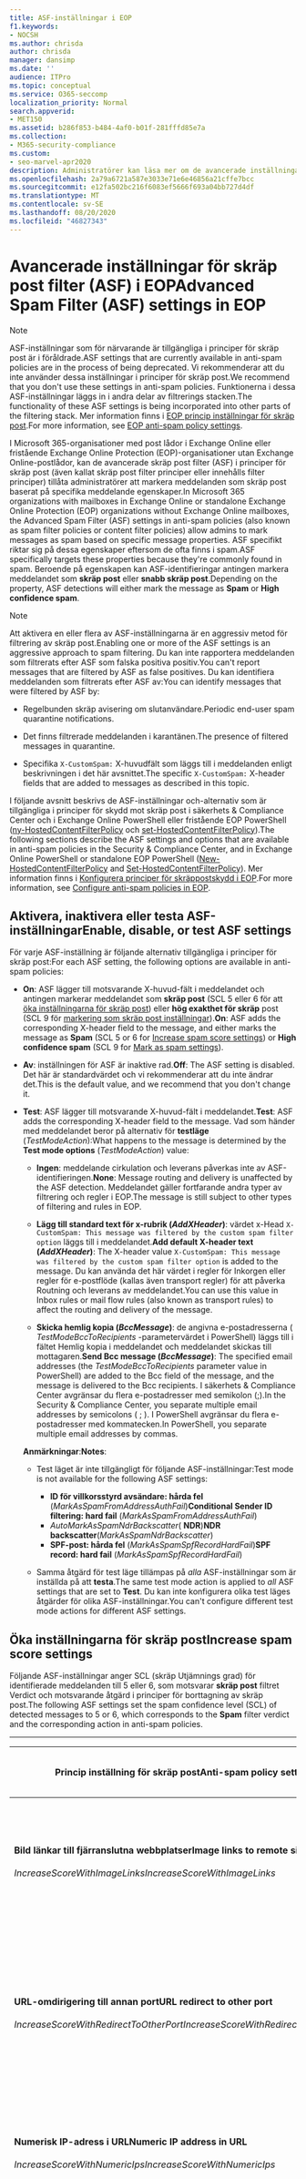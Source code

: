 ```yaml
---
title: ASF-inställningar i EOP
f1.keywords:
- NOCSH
ms.author: chrisda
author: chrisda
manager: dansimp
ms.date: ''
audience: ITPro
ms.topic: conceptual
ms.service: O365-seccomp
localization_priority: Normal
search.appverid:
- MET150
ms.assetid: b286f853-b484-4af0-b01f-281fffd85e7a
ms.collection:
- M365-security-compliance
ms.custom:
- seo-marvel-apr2020
description: Administratörer kan läsa mer om de avancerade inställningarna för skräp post filter (ASF) som är tillgängliga i principer för skräp post överföring i Exchange Online Protection (EOP).
ms.openlocfilehash: 2a79a6721a587e3033e71e6e46856a21cffe7bcc
ms.sourcegitcommit: e12fa502bc216f6083ef5666f693a04bb727d4df
ms.translationtype: MT
ms.contentlocale: sv-SE
ms.lasthandoff: 08/20/2020
ms.locfileid: "46827343"
---
```

# <a name="advanced-spam-filter-asf-settings-in-eop"></a><span data-ttu-id="7ac36-103">Avancerade inställningar för skräp post filter (ASF) i EOP</span><span class="sxs-lookup"><span data-stu-id="7ac36-103">Advanced Spam Filter (ASF) settings in EOP</span></span>

> [!NOTE]
> <span data-ttu-id="7ac36-104">ASF-inställningar som för närvarande är tillgängliga i principer för skräp post är i föråldrade.</span><span class="sxs-lookup"><span data-stu-id="7ac36-104">ASF settings that are currently available in anti-spam policies are in the process of being deprecated.</span></span> <span data-ttu-id="7ac36-105">Vi rekommenderar att du inte använder dessa inställningar i principer för skräp post.</span><span class="sxs-lookup"><span data-stu-id="7ac36-105">We recommend that you don't use these settings in anti-spam policies.</span></span> <span data-ttu-id="7ac36-106">Funktionerna i dessa ASF-inställningar läggs in i andra delar av filtrerings stacken.</span><span class="sxs-lookup"><span data-stu-id="7ac36-106">The functionality of these ASF settings is being incorporated into other parts of the filtering stack.</span></span> <span data-ttu-id="7ac36-107">Mer information finns i [EOP princip inställningar för skräp post](recommended-settings-for-eop-and-office365-atp.md#eop-anti-spam-policy-settings).</span><span class="sxs-lookup"><span data-stu-id="7ac36-107">For more information, see [EOP anti-spam policy settings](recommended-settings-for-eop-and-office365-atp.md#eop-anti-spam-policy-settings).</span></span>

<span data-ttu-id="7ac36-108">I Microsoft 365-organisationer med post lådor i Exchange Online eller fristående Exchange Online Protection (EOP)-organisationer utan Exchange Online-postlådor, kan de avancerade skräp post filter (ASF) i principer för skräp post (även kallat skräp post filter principer eller innehålls filter principer) tillåta administratörer att markera meddelanden som skräp post baserat på specifika meddelande egenskaper.</span><span class="sxs-lookup"><span data-stu-id="7ac36-108">In Microsoft 365 organizations with mailboxes in Exchange Online or standalone Exchange Online Protection (EOP) organizations without Exchange Online mailboxes, the Advanced Spam Filter (ASF) settings in anti-spam policies (also known as spam filter policies or content filter policies) allow admins to mark messages as spam based on specific message properties.</span></span> <span data-ttu-id="7ac36-109">ASF specifikt riktar sig på dessa egenskaper eftersom de ofta finns i spam.</span><span class="sxs-lookup"><span data-stu-id="7ac36-109">ASF specifically targets these properties because they're commonly found in spam.</span></span> <span data-ttu-id="7ac36-110">Beroende på egenskapen kan ASF-identifieringar antingen markera meddelandet som **skräp post** eller **snabb skräp post**.</span><span class="sxs-lookup"><span data-stu-id="7ac36-110">Depending on the property, ASF detections will either mark the message as **Spam** or **High confidence spam**.</span></span>

> [!NOTE]
> <span data-ttu-id="7ac36-111">Att aktivera en eller flera av ASF-inställningarna är en aggressiv metod för filtrering av skräp post.</span><span class="sxs-lookup"><span data-stu-id="7ac36-111">Enabling one or more of the ASF settings is an aggressive approach to spam filtering.</span></span> <span data-ttu-id="7ac36-112">Du kan inte rapportera meddelanden som filtrerats efter ASF som falska positiva positiv.</span><span class="sxs-lookup"><span data-stu-id="7ac36-112">You can't report messages that are filtered by ASF as false positives.</span></span> <span data-ttu-id="7ac36-113">Du kan identifiera meddelanden som filtrerats efter ASF av:</span><span class="sxs-lookup"><span data-stu-id="7ac36-113">You can identify messages that were filtered by ASF by:</span></span>
>
> - <span data-ttu-id="7ac36-114">Regelbunden skräp avisering om slutanvändare.</span><span class="sxs-lookup"><span data-stu-id="7ac36-114">Periodic end-user spam quarantine notifications.</span></span>
>
> - <span data-ttu-id="7ac36-115">Det finns filtrerade meddelanden i karantänen.</span><span class="sxs-lookup"><span data-stu-id="7ac36-115">The presence of filtered messages in quarantine.</span></span>
>
> - <span data-ttu-id="7ac36-116">Specifika `X-CustomSpam:` X-huvudfält som läggs till i meddelanden enligt beskrivningen i det här avsnittet.</span><span class="sxs-lookup"><span data-stu-id="7ac36-116">The specific `X-CustomSpam:` X-header fields that are added to messages as described in this topic.</span></span>

<span data-ttu-id="7ac36-117">I följande avsnitt beskrivs de ASF-inställningar och-alternativ som är tillgängliga i principer för skydd mot skräp post i säkerhets & Compliance Center och i Exchange Online PowerShell eller fristående EOP PowerShell ([ny-HostedContentFilterPolicy](https://docs.microsoft.com/powershell/module/exchange/new-hostedcontentfilterpolicy) och [set-HostedContentFilterPolicy](https://docs.microsoft.com/powershell/module/exchange/set-hostedcontentfilterpolicy)).</span><span class="sxs-lookup"><span data-stu-id="7ac36-117">The following sections describe the ASF settings and options that are available in anti-spam policies in the Security & Compliance Center, and in Exchange Online PowerShell or standalone EOP PowerShell ([New-HostedContentFilterPolicy](https://docs.microsoft.com/powershell/module/exchange/new-hostedcontentfilterpolicy) and [Set-HostedContentFilterPolicy](https://docs.microsoft.com/powershell/module/exchange/set-hostedcontentfilterpolicy)).</span></span> <span data-ttu-id="7ac36-118">Mer information finns i [Konfigurera principer för skräppostskydd i EOP](configure-your-spam-filter-policies.md).</span><span class="sxs-lookup"><span data-stu-id="7ac36-118">For more information, see [Configure anti-spam policies in EOP](configure-your-spam-filter-policies.md).</span></span>

## <a name="enable-disable-or-test-asf-settings"></a><span data-ttu-id="7ac36-119">Aktivera, inaktivera eller testa ASF-inställningar</span><span class="sxs-lookup"><span data-stu-id="7ac36-119">Enable, disable, or test ASF settings</span></span>

<span data-ttu-id="7ac36-120">För varje ASF-inställning är följande alternativ tillgängliga i principer för skräp post:</span><span class="sxs-lookup"><span data-stu-id="7ac36-120">For each ASF setting, the following options are available in anti-spam policies:</span></span>

- <span data-ttu-id="7ac36-121">**On**: ASF lägger till motsvarande X-huvud-fält i meddelandet och antingen markerar meddelandet som **skräp post** (SCL 5 eller 6 för att [öka inställningarna för skräp post](#increase-spam-score-settings)) eller **hög exakthet för skräp** post (SCL 9 för [markering som skräp post inställningar](#mark-as-spam-settings)).</span><span class="sxs-lookup"><span data-stu-id="7ac36-121">**On**: ASF adds the corresponding X-header field to the message, and either marks the message as **Spam** (SCL 5 or 6 for [Increase spam score settings](#increase-spam-score-settings)) or **High confidence spam** (SCL 9 for [Mark as spam settings](#mark-as-spam-settings)).</span></span>

- <span data-ttu-id="7ac36-122">**Av**: inställningen för ASF är inaktive rad.</span><span class="sxs-lookup"><span data-stu-id="7ac36-122">**Off**: The ASF setting is disabled.</span></span> <span data-ttu-id="7ac36-123">Det här är standardvärdet och vi rekommenderar att du inte ändrar det.</span><span class="sxs-lookup"><span data-stu-id="7ac36-123">This is the default value, and we recommend that you don't change it.</span></span>

- <span data-ttu-id="7ac36-124">**Test**: ASF lägger till motsvarande X-huvud-fält i meddelandet.</span><span class="sxs-lookup"><span data-stu-id="7ac36-124">**Test**: ASF adds the corresponding X-header field to the message.</span></span> <span data-ttu-id="7ac36-125">Vad som händer med meddelandet beror på alternativ för **testläge** (*TestModeAction*):</span><span class="sxs-lookup"><span data-stu-id="7ac36-125">What happens to the message is determined by the **Test mode options** (*TestModeAction*) value:</span></span>

  - <span data-ttu-id="7ac36-126">**Ingen**: meddelande cirkulation och leverans påverkas inte av ASF-identifieringen.</span><span class="sxs-lookup"><span data-stu-id="7ac36-126">**None**: Message routing and delivery is unaffected by the ASF detection.</span></span> <span data-ttu-id="7ac36-127">Meddelandet gäller fortfarande andra typer av filtrering och regler i EOP.</span><span class="sxs-lookup"><span data-stu-id="7ac36-127">The message is still subject to other types of filtering and rules in EOP.</span></span>

  - <span data-ttu-id="7ac36-128">**Lägg till standard text för x-rubrik (*AddXHeader*)**: värdet x-Head `X-CustomSpam: This message was filtered by the custom spam filter option` läggs till i meddelandet.</span><span class="sxs-lookup"><span data-stu-id="7ac36-128">**Add default X-header text (*AddXHeader*)**: The X-header value `X-CustomSpam: This message was filtered by the custom spam filter option` is added to the message.</span></span> <span data-ttu-id="7ac36-129">Du kan använda det här värdet i regler för Inkorgen eller regler för e-postflöde (kallas även transport regler) för att påverka Routning och leverans av meddelandet.</span><span class="sxs-lookup"><span data-stu-id="7ac36-129">You can use this value in Inbox rules or mail flow rules (also known as transport rules) to affect the routing and delivery of the message.</span></span>

  - <span data-ttu-id="7ac36-130">**Skicka hemlig kopia (*BccMessage*)**: de angivna e-postadresserna ( *TestModeBccToRecipients* -parametervärdet i PowerShell) läggs till i fältet Hemlig kopia i meddelandet och meddelandet skickas till mottagaren.</span><span class="sxs-lookup"><span data-stu-id="7ac36-130">**Send Bcc message (*BccMessage*)**: The specified email addresses (the *TestModeBccToRecipients* parameter value in PowerShell) are added to the Bcc field of the message, and the message is delivered to the Bcc recipients.</span></span> <span data-ttu-id="7ac36-131">I säkerhets & Compliance Center avgränsar du flera e-postadresser med semikolon (;).</span><span class="sxs-lookup"><span data-stu-id="7ac36-131">In the Security & Compliance Center, you separate multiple email addresses by semicolons ( ; ).</span></span> <span data-ttu-id="7ac36-132">I PowerShell avgränsar du flera e-postadresser med kommatecken.</span><span class="sxs-lookup"><span data-stu-id="7ac36-132">In PowerShell, you separate multiple email addresses by commas.</span></span>

  <span data-ttu-id="7ac36-133">**Anmärkningar**:</span><span class="sxs-lookup"><span data-stu-id="7ac36-133">**Notes**:</span></span>

  - <span data-ttu-id="7ac36-134">Test läget är inte tillgängligt för följande ASF-inställningar:</span><span class="sxs-lookup"><span data-stu-id="7ac36-134">Test mode is not available for the following ASF settings:</span></span>

    - <span data-ttu-id="7ac36-135">**ID för villkorsstyrd avsändare: hårda fel** (*MarkAsSpamFromAddressAuthFail*)</span><span class="sxs-lookup"><span data-stu-id="7ac36-135">**Conditional Sender ID filtering: hard fail** (*MarkAsSpamFromAddressAuthFail*)</span></span>
    - <span data-ttu-id="7ac36-136">*AutoMarkAsSpamNdrBackscatter*( **NDR**)</span><span class="sxs-lookup"><span data-stu-id="7ac36-136">**NDR backscatter**(*MarkAsSpamNdrBackscatter*)</span></span>
    - <span data-ttu-id="7ac36-137">**SPF-post: hårda fel** (*MarkAsSpamSpfRecordHardFail*)</span><span class="sxs-lookup"><span data-stu-id="7ac36-137">**SPF record: hard fail** (*MarkAsSpamSpfRecordHardFail*)</span></span>

  - <span data-ttu-id="7ac36-138">Samma åtgärd för test läge tillämpas på *alla* ASF-inställningar som är inställda på att **testa**.</span><span class="sxs-lookup"><span data-stu-id="7ac36-138">The same test mode action is applied to *all* ASF settings that are set to **Test**.</span></span> <span data-ttu-id="7ac36-139">Du kan inte konfigurera olika test läges åtgärder för olika ASF-inställningar.</span><span class="sxs-lookup"><span data-stu-id="7ac36-139">You can't configure different test mode actions for different ASF settings.</span></span>

## <a name="increase-spam-score-settings"></a><span data-ttu-id="7ac36-140">Öka inställningarna för skräp post</span><span class="sxs-lookup"><span data-stu-id="7ac36-140">Increase spam score settings</span></span>

<span data-ttu-id="7ac36-141">Följande ASF-inställningar anger SCL (skräp Utjämnings grad) för identifierade meddelanden till 5 eller 6, som motsvarar **skräp post** filtret Verdict och motsvarande åtgärd i principer för borttagning av skräp post.</span><span class="sxs-lookup"><span data-stu-id="7ac36-141">The following ASF settings set the spam confidence level (SCL) of detected messages to 5 or 6, which corresponds to the **Spam** filter verdict and the corresponding action in anti-spam policies.</span></span>

****

|<span data-ttu-id="7ac36-142">Princip inställning för skräp post</span><span class="sxs-lookup"><span data-stu-id="7ac36-142">Anti-spam policy setting</span></span>|<span data-ttu-id="7ac36-143">Beskrivning</span><span class="sxs-lookup"><span data-stu-id="7ac36-143">Description</span></span>|<span data-ttu-id="7ac36-144">X-rubrik tillagd</span><span class="sxs-lookup"><span data-stu-id="7ac36-144">X-header added</span></span>|
|---|---|---|
|<span data-ttu-id="7ac36-145">**Bild länkar till fjärranslutna webbplatser**</span><span class="sxs-lookup"><span data-stu-id="7ac36-145">**Image links to remote sites**</span></span> <br/><br/> <span data-ttu-id="7ac36-146">*IncreaseScoreWithImageLinks*</span><span class="sxs-lookup"><span data-stu-id="7ac36-146">*IncreaseScoreWithImageLinks*</span></span>|<span data-ttu-id="7ac36-147">Meddelanden som innehåller `<Img>` HTML-taggar till fjärranslutna webbplatser (till exempel http) markeras som skräp post.</span><span class="sxs-lookup"><span data-stu-id="7ac36-147">Messages that contain `<Img>` HTML tag links to remote sites (for example, using http) are marked as spam.</span></span>|`X-CustomSpam: Image links to remote sites`|
|<span data-ttu-id="7ac36-148">**URL-omdirigering till annan port**</span><span class="sxs-lookup"><span data-stu-id="7ac36-148">**URL redirect to other port**</span></span> <br/><br/> <span data-ttu-id="7ac36-149">*IncreaseScoreWithRedirectToOtherPort*</span><span class="sxs-lookup"><span data-stu-id="7ac36-149">*IncreaseScoreWithRedirectToOtherPort*</span></span>|<span data-ttu-id="7ac36-150">Meddelande som innehåller hyperlänkar som omdirigeras till andra TCP-portar än 80 (HTTP), 8080 (alternativ HTTP) eller 443 (HTTPS) markeras som skräp post.</span><span class="sxs-lookup"><span data-stu-id="7ac36-150">Message that contain hyperlinks that redirect to TCP ports other than 80 (HTTP), 8080 (alternate HTTP), or 443 (HTTPS) are marked as spam.</span></span>|`X-CustomSpam: URL redirect to other port`|
|<span data-ttu-id="7ac36-151">**Numerisk IP-adress i URL**</span><span class="sxs-lookup"><span data-stu-id="7ac36-151">**Numeric IP address in URL**</span></span> <br/><br/> <span data-ttu-id="7ac36-152">*IncreaseScoreWithNumericIps*</span><span class="sxs-lookup"><span data-stu-id="7ac36-152">*IncreaseScoreWithNumericIps*</span></span>|<span data-ttu-id="7ac36-153">Meddelanden som innehåller numeriska adresser (vanligt vis IP-adresser) markeras som skräp post.</span><span class="sxs-lookup"><span data-stu-id="7ac36-153">Messages that contain numeric-based URLs (typically, IP addresses) are marked as spam.</span></span>|`X-CustomSpam: Numeric IP in URL`|
|<span data-ttu-id="7ac36-154">**URL till. B2B argumentssida eller. info webbplatser**</span><span class="sxs-lookup"><span data-stu-id="7ac36-154">**URL to .biz or .info websites**</span></span> <br/><br/> <span data-ttu-id="7ac36-155">*IncreaseScoreWithBizOrInfoUrls*</span><span class="sxs-lookup"><span data-stu-id="7ac36-155">*IncreaseScoreWithBizOrInfoUrls*</span></span>|<span data-ttu-id="7ac36-156">Meddelanden som innehåller. B2B argumentssida eller. info-länkar i meddelande texten markeras som skräp post.</span><span class="sxs-lookup"><span data-stu-id="7ac36-156">Messages that contain .biz or .info links in the body of the message are marked as spam.</span></span>|`X-CustomSpam: URL to .biz or .info websites`|
|

## <a name="mark-as-spam-settings"></a><span data-ttu-id="7ac36-157">Markera som skräp post inställningar</span><span class="sxs-lookup"><span data-stu-id="7ac36-157">Mark as spam settings</span></span>

<span data-ttu-id="7ac36-158">Följande ASF-inställningar anger SCL för identifierade meddelanden till 9, som motsvarar **skräp post filtret för hög exakthet** och den motsvarande åtgärden i principer för skräp post.</span><span class="sxs-lookup"><span data-stu-id="7ac36-158">The following ASF settings set the SCL of detected messages to 9, which corresponds to the **High confidence spam** filter verdict and the corresponding action in anti-spam policies.</span></span>

****

|<span data-ttu-id="7ac36-159">Princip inställning för skräp post</span><span class="sxs-lookup"><span data-stu-id="7ac36-159">Anti-spam policy setting</span></span>|<span data-ttu-id="7ac36-160">Beskrivning</span><span class="sxs-lookup"><span data-stu-id="7ac36-160">Description</span></span>|<span data-ttu-id="7ac36-161">X-rubrik tillagd</span><span class="sxs-lookup"><span data-stu-id="7ac36-161">X-header added</span></span>|
|---|---|---|
|<span data-ttu-id="7ac36-162">**Tomma meddelanden**</span><span class="sxs-lookup"><span data-stu-id="7ac36-162">**Empty messages**</span></span> <br/><br/> <span data-ttu-id="7ac36-163">*MarkAsSpamEmptyMessages*</span><span class="sxs-lookup"><span data-stu-id="7ac36-163">*MarkAsSpamEmptyMessages*</span></span>|<span data-ttu-id="7ac36-164">Meddelanden som inte har något ämne, inget innehåll i meddelandets brödtext och inga bifogade filer markeras som skräp post.</span><span class="sxs-lookup"><span data-stu-id="7ac36-164">Messages with no subject, no content in the message body, and no attachments are marked as high confidence spam.</span></span>|`X-CustomSpam: Empty Message`|
|<span data-ttu-id="7ac36-165">**Java Script eller VBScript i HTML**</span><span class="sxs-lookup"><span data-stu-id="7ac36-165">**JavaScript or VBScript in HTML**</span></span> <br/><br/> <span data-ttu-id="7ac36-166">*MarkAsSpamJavaScriptInHtml*</span><span class="sxs-lookup"><span data-stu-id="7ac36-166">*MarkAsSpamJavaScriptInHtml*</span></span>|<span data-ttu-id="7ac36-167">Meddelanden som använder Java Script eller Visual Basic script Edition i HTML markeras som skräp post som är säkrare.</span><span class="sxs-lookup"><span data-stu-id="7ac36-167">Messages that use JavaScript or Visual Basic Script Edition in HTML are marked as high confidence spam.</span></span> <br/><br/> <span data-ttu-id="7ac36-168">Dessa skript språk används i e-postmeddelanden för att göra att specifika åtgärder utförs automatiskt.</span><span class="sxs-lookup"><span data-stu-id="7ac36-168">These scripting languages are used in email messages to cause specific actions to automatically occur.</span></span>|`X-CustomSpam: Javascript or VBscript tags in HTML`|
|<span data-ttu-id="7ac36-169">**Ram-eller IFrame-Taggar i HTML**</span><span class="sxs-lookup"><span data-stu-id="7ac36-169">**Frame or IFrame tags in HTML**</span></span> <br><br/> <span data-ttu-id="7ac36-170">*MarkAsSpamFramesInHtml*</span><span class="sxs-lookup"><span data-stu-id="7ac36-170">*MarkAsSpamFramesInHtml*</span></span>|<span data-ttu-id="7ac36-171">Meddelanden som innehåller `<frame>` eller `<iframe>` HTML-taggar markeras som skräp post.</span><span class="sxs-lookup"><span data-stu-id="7ac36-171">Messages that contain `<frame>` or `<iframe>` HTML tags are marked as high confidence spam.</span></span> <br/><br/> <span data-ttu-id="7ac36-172">Dessa taggar används i e-postmeddelanden för att formatera sidan för att visa text eller bilder.</span><span class="sxs-lookup"><span data-stu-id="7ac36-172">These tags are used in email messages to format the page for displaying text or graphics.</span></span>|`X-CustomSpam: IFRAME or FRAME in HTML`|
|<span data-ttu-id="7ac36-173">**Objekt-Taggar i HTML**</span><span class="sxs-lookup"><span data-stu-id="7ac36-173">**Object tags in HTML**</span></span> <br><br/> <span data-ttu-id="7ac36-174">*MarkAsSpamObjectTagsInHtml*</span><span class="sxs-lookup"><span data-stu-id="7ac36-174">*MarkAsSpamObjectTagsInHtml*</span></span>|<span data-ttu-id="7ac36-175">Meddelanden som innehåller `<object>` HTML-taggar markeras som skräp post.</span><span class="sxs-lookup"><span data-stu-id="7ac36-175">Messages that contain `<object>` HTML tags are marked as high confidence spam.</span></span> <br/><br/> <span data-ttu-id="7ac36-176">Den här taggen gör att plugin-program eller program kan köras i ett HTML-fönster.</span><span class="sxs-lookup"><span data-stu-id="7ac36-176">This tag allows plug-ins or applications to run in an HTML window.</span></span>|`X-CustomSpam: Object tag in html`|
|<span data-ttu-id="7ac36-177">**Bädda in Taggar i HTML**</span><span class="sxs-lookup"><span data-stu-id="7ac36-177">**Embed tags in HTML**</span></span> <br><br/> <span data-ttu-id="7ac36-178">*MarkAsSpamEmbedTagsInHtml*</span><span class="sxs-lookup"><span data-stu-id="7ac36-178">*MarkAsSpamEmbedTagsInHtml*</span></span>|<span data-ttu-id="7ac36-179">Meddelande som innehåller `<embed>` HTML-taggar är markerade som skräp post med hög exakthet.</span><span class="sxs-lookup"><span data-stu-id="7ac36-179">Message that contain `<embed>` HTML tags are marked as high confidence spam.</span></span> <br/><br/> <span data-ttu-id="7ac36-180">Med den här taggen kan du bädda in olika typer av dokument med olika data typer i ett HTML-dokument (till exempel ljud, filmer eller bilder).</span><span class="sxs-lookup"><span data-stu-id="7ac36-180">This tag allows the embedding of different kinds of documents of varying data types in an HTML document (for example, sounds, movies, or pictures).</span></span>|`X-CustomSpam: Embed tag in html`|
|<span data-ttu-id="7ac36-181">**Formulär-Taggar i HTML**</span><span class="sxs-lookup"><span data-stu-id="7ac36-181">**Form tags in HTML**</span></span> <br><br/> <span data-ttu-id="7ac36-182">*MarkAsSpamFormTagsInHtml*</span><span class="sxs-lookup"><span data-stu-id="7ac36-182">*MarkAsSpamFormTagsInHtml*</span></span>|<span data-ttu-id="7ac36-183">Meddelanden som innehåller `<form>` HTML-taggar markeras som skräp post.</span><span class="sxs-lookup"><span data-stu-id="7ac36-183">Messages that contain `<form>` HTML tags are marked as high confidence spam.</span></span> <br/><br/> <span data-ttu-id="7ac36-184">Den här taggen används för att skapa webbplats formulär.</span><span class="sxs-lookup"><span data-stu-id="7ac36-184">This tag is used to create website forms.</span></span> <span data-ttu-id="7ac36-185">E-postannonser inkluderar ofta denna märkning för att skicka information från mottagaren.</span><span class="sxs-lookup"><span data-stu-id="7ac36-185">Email advertisements often include this tag to solicit information from the recipient.</span></span>|`X-CustomSpam: Form tag in html`|
|<span data-ttu-id="7ac36-186">**Webb program fel i HTML**</span><span class="sxs-lookup"><span data-stu-id="7ac36-186">**Web bugs in HTML**</span></span> <br><br/> <span data-ttu-id="7ac36-187">*MarkAsSpamWebBugsInHtml*</span><span class="sxs-lookup"><span data-stu-id="7ac36-187">*MarkAsSpamWebBugsInHtml*</span></span>|<span data-ttu-id="7ac36-188">Ett *webb program fel* (kallas även för en *Web beacon*) är ett grafiskt element (lika mycket som en bild punkt per bild punkt) som används i e-postmeddelanden för att avgöra om meddelandet lästes.</span><span class="sxs-lookup"><span data-stu-id="7ac36-188">A *web bug* (also known as a *web beacon*) is a graphic element (often as small as one pixel by one pixel) that's used in email messages to determine whether the message was read.</span></span> <br/><br/> <span data-ttu-id="7ac36-189">Meddelanden som innehåller webb fel är markerade som skräp post med hög exakthet.</span><span class="sxs-lookup"><span data-stu-id="7ac36-189">Messages that contains web bugs are marked as high confidence spam.</span></span> <br/><br/> <span data-ttu-id="7ac36-190">Legitima nyhets brev kan använda webb program, även om många anser det här en webb integritet.</span><span class="sxs-lookup"><span data-stu-id="7ac36-190">Legitimate newsletters might use web bugs, although many consider this an invasion of privacy.</span></span> |`X-CustomSpam: Web bug`|
|<span data-ttu-id="7ac36-191">**Använda känslig ord lista**</span><span class="sxs-lookup"><span data-stu-id="7ac36-191">**Apply sensitive word list**</span></span> <br><br/> <span data-ttu-id="7ac36-192">*MarkAsSpamSensitiveWordList*</span><span class="sxs-lookup"><span data-stu-id="7ac36-192">*MarkAsSpamSensitiveWordList*</span></span>|<span data-ttu-id="7ac36-193">Microsoft hanterar en dynamisk men inte redigerbar lista över ord som är kopplade till potentiellt stötande meddelanden.</span><span class="sxs-lookup"><span data-stu-id="7ac36-193">Microsoft maintains a dynamic but non-editable list of words that are associated with potentially offensive messages.</span></span> <br/><br/> <span data-ttu-id="7ac36-194">Meddelanden som innehåller ord från den känsliga ord listan i ämnet eller meddelande texten markeras som skräp post.</span><span class="sxs-lookup"><span data-stu-id="7ac36-194">Messages that contain words from the sensitive word list in the subject or message body are marked as high confidence spam.</span></span>|`X-CustomSpam: Sensitive word in subject/body`|
|<span data-ttu-id="7ac36-195">**SPF-post: hårda fel**</span><span class="sxs-lookup"><span data-stu-id="7ac36-195">**SPF record: hard fail**</span></span> <br><br/> <span data-ttu-id="7ac36-196">*MarkAsSpamSpfRecordHardFail*</span><span class="sxs-lookup"><span data-stu-id="7ac36-196">*MarkAsSpamSpfRecordHardFail*</span></span>|<span data-ttu-id="7ac36-197">Meddelanden som skickas från en IP-adress som inte anges i SPF-posten (SPF avsändaren Policy Framework) i DNS för källan e-postdomänen markeras som skräp post som är säkrare.</span><span class="sxs-lookup"><span data-stu-id="7ac36-197">Messages sent from an IP address that isn't specified in the SPF Sender Policy Framework (SPF) record in DNS for the source email domain are marked as high confidence spam.</span></span> <br/><br/> <span data-ttu-id="7ac36-198">Test läget är inte tillgängligt för den här inställningen.</span><span class="sxs-lookup"><span data-stu-id="7ac36-198">Test mode is not available for this setting.</span></span>|`X-CustomSpam: SPF Record Fail`|
|<span data-ttu-id="7ac36-199">**ID för villkorsstyrd avsändare: hårda fel**</span><span class="sxs-lookup"><span data-stu-id="7ac36-199">**Conditional Sender ID filtering: hard fail**</span></span> <br><br/> <span data-ttu-id="7ac36-200">*MarkAsSpamFromAddressAuthFail*</span><span class="sxs-lookup"><span data-stu-id="7ac36-200">*MarkAsSpamFromAddressAuthFail*</span></span>|<span data-ttu-id="7ac36-201">Meddelanden som inte fungerar på ett annat sätt är markerade som skräp post.</span><span class="sxs-lookup"><span data-stu-id="7ac36-201">Messages that hard fail a conditional Sender ID check are marked as spam.</span></span> <br/><br/> <span data-ttu-id="7ac36-202">Den här inställningen kombinerar en SPF-kontroll med avsändarens ID-kontroll för att skydda mot meddelande rubriker som innehåller förfalskade avsändare.</span><span class="sxs-lookup"><span data-stu-id="7ac36-202">This setting combines an SPF check with a Sender ID check to help protect against message headers that contain forged senders.</span></span> <br/><br/> <span data-ttu-id="7ac36-203">Test läget är inte tillgängligt för den här inställningen.</span><span class="sxs-lookup"><span data-stu-id="7ac36-203">Test mode is not available for this setting.</span></span>|`X-CustomSpam: SPF From Record Fail`|
|<span data-ttu-id="7ac36-204">**Autoleverans punkt för NDR**</span><span class="sxs-lookup"><span data-stu-id="7ac36-204">**NDR backscatter**</span></span> <br><br/> <span data-ttu-id="7ac36-205">*MarkAsSpamNdrBackscatter*</span><span class="sxs-lookup"><span data-stu-id="7ac36-205">*MarkAsSpamNdrBackscatter*</span></span>|<span data-ttu-id="7ac36-206">*Bakgrunds program kan inte använda* icke-leverans rapporter (kallas även NDR eller studsande meddelanden) orsakade av förfalskade avsändare i e-postmeddelanden.</span><span class="sxs-lookup"><span data-stu-id="7ac36-206">*Backscatter* is useless non-delivery reports (also known as NDRs or bounce messages) caused by forged senders in email messages.</span></span> <span data-ttu-id="7ac36-207">Mer information finns i [bakpunkts meddelanden och EOP](backscatter-messages-and-eop.md).</span><span class="sxs-lookup"><span data-stu-id="7ac36-207">For more information, see [Backscatter messages and EOP](backscatter-messages-and-eop.md).</span></span> <br/><br/> <span data-ttu-id="7ac36-208">Du behöver inte konfigurera den här inställningen i följande miljöer, eftersom legitima NDR levereras och bakgrunds funktionen markeras som skräp post:</span><span class="sxs-lookup"><span data-stu-id="7ac36-208">You don't need to configure this setting in the following environments, because legitimate NDRs are delivered, and backscatter is marked as spam:</span></span> <ul><li><span data-ttu-id="7ac36-209">Microsoft 365-organisationer med Exchange Online-postlådor.</span><span class="sxs-lookup"><span data-stu-id="7ac36-209">Microsoft 365 organizations with Exchange Online mailboxes.</span></span></li><li><span data-ttu-id="7ac36-210">Lokala e-postorganisationer där du dirigerar *utgående* e-post via EOP.</span><span class="sxs-lookup"><span data-stu-id="7ac36-210">On-premises email organizations where you route *outbound* email through EOP.</span></span></li></ul><br/> <span data-ttu-id="7ac36-211">I fristående EOP miljöer som skyddar inkommande e-post till lokala post lådor är det bara att aktivera eller inaktivera den här inställningen:</span><span class="sxs-lookup"><span data-stu-id="7ac36-211">In standalone EOP environments that protect inbound email to on-premises mailboxes, turning this setting on or off has the following result:</span></span> <ul><li> <span data-ttu-id="7ac36-212">**På**: legitima NDR levereras och bakgrunds markering är markerat som skräp post.</span><span class="sxs-lookup"><span data-stu-id="7ac36-212">**On**: Legitimate NDRs are delivered, and backscatter is marked as spam.</span></span></li><li><span data-ttu-id="7ac36-213">**Av**: legitimt NDR och-och-filter.</span><span class="sxs-lookup"><span data-stu-id="7ac36-213">**Off**: Legitimate NDRs and backscatter go through normal spam filtering.</span></span> <span data-ttu-id="7ac36-214">De mest legitima NDR skickas till den ursprungliga avsändaren.</span><span class="sxs-lookup"><span data-stu-id="7ac36-214">Most legitimate NDRs will be delivered to the original message sender.</span></span> <span data-ttu-id="7ac36-215">Vissa, men inte alla, bakgrunder markeras som skräp post.</span><span class="sxs-lookup"><span data-stu-id="7ac36-215">Some, but not all, backscatter are marked as high confidence spam.</span></span> <span data-ttu-id="7ac36-216">Efter definition kan det bara levereras till den falska avsändaren, inte till den ursprungliga avsändaren.</span><span class="sxs-lookup"><span data-stu-id="7ac36-216">By definition, backscatter can only be delivered to the spoofed sender, not to the original sender.</span></span></li></ul><br/> <span data-ttu-id="7ac36-217">Test läget är inte tillgängligt för den här inställningen.</span><span class="sxs-lookup"><span data-stu-id="7ac36-217">Test mode is not available for this setting.</span></span>|`X-CustomSpam: Backscatter NDR`|
|

